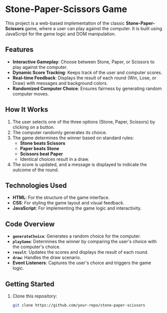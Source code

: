 # Stone-Paper-Scissors Game

This project is a web-based implementation of the classic **Stone-Paper-Scissors** game, where a user can play against the computer. It is built using JavaScript for the game logic and DOM manipulation.

## Features

- **Interactive Gameplay**: Choose between Stone, Paper, or Scissors to play against the computer.
- **Dynamic Score Tracking**: Keeps track of the user and computer scores.
- **Real-time Feedback**: Displays the result of each round (Win, Lose, or Draw) with messages and background colors.
- **Randomized Computer Choice**: Ensures fairness by generating random computer moves.

## How It Works

1. The user selects one of the three options (Stone, Paper, Scissors) by clicking on a button.
2. The computer randomly generates its choice.
3. The game determines the winner based on standard rules:
   - **Stone beats Scissors**
   - **Paper beats Stone**
   - **Scissors beat Paper**
   - Identical choices result in a draw.
4. The score is updated, and a message is displayed to indicate the outcome of the round.

## Technologies Used

- **HTML**: For the structure of the game interface.
- **CSS**: For styling the game layout and visual feedback.
- **JavaScript**: For implementing the game logic and interactivity.

## Code Overview

- **`generateChoice`**: Generates a random choice for the computer.
- **`playGame`**: Determines the winner by comparing the user's choice with the computer's choice.
- **`result`**: Updates the scores and displays the result of each round.
- **`draw`**: Handles the draw scenario.
- **Event Listeners**: Captures the user's choice and triggers the game logic.

## Getting Started

1. Clone this repository:
   ```bash
   git clone https://github.com/your-repo/stone-paper-scissors
